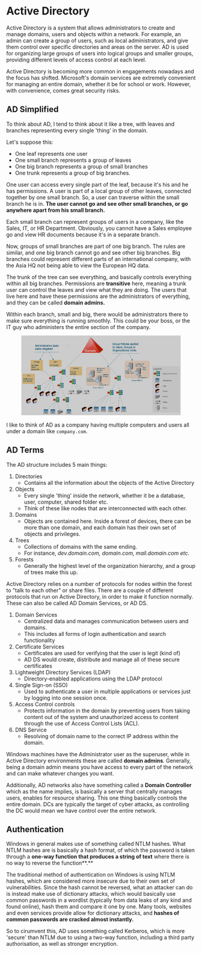 # Active Directory

Active Directory is a system that allows administrators to create and manage domains, users and objects within a network. For example, an admin can create a group of users, such as local administrators, and give them control over specific directories and areas on the server. AD is used for organizing large groups of users into logical groups and smaller groups, providing different levels of access control at each level.

Active Directory is becoming more common in engagements nowadays and the focus has shifted. Microsoft's domain services are extremely convenient for managing an entire domain, whether it be for school or work. However, with convenience, comes great security risks.

## AD Simplified

To think about AD, I tend to think about it like a tree, with leaves and branches representing every single 'thing' in the domain.

Let's suppose this:

* One leaf represents one user
* One small branch represents a group of leaves
* One big branch represents a group of small branches
* One trunk represents a group of big branches.

One user can access every single part of the leaf, because it's his and he has permissions. A user is part of a local group of other leaves, connected together by one small branch. So, a user can traverse within the small branch he is in. **The user cannot go and see other small branches, or go anywhere apart from his small branch.**

Each small branch can represent groups of users in a company, like the Sales, IT, or HR Department. Obviously, you cannot have a Sales employee go and view HR documents because it's in a separate branch.

Now, groups of small branches are part of one big branch. The rules are similar, and one big branch cannot go and see other big branches. Big branches could represent different parts of an international company, with the Asia HQ not being able to view the European HQ data.

The trunk of the tree can see everything, and basically controls everything within all big branches. Permissions are **transitive** here, meaning a trunk user can control the leaves and view what they are doing. The users that live here and have these permissions are the administrators of everything, and they can be called **domain admins.**

Within each branch, small and big, there would be administrators there to make sure everything is running smoothly. This could be your boss, or the IT guy who administers the entire section of the company.

<figure><img src="../.gitbook/assets/image (2720).png" alt=""><figcaption></figcaption></figure>

I like to think of AD as a company having multiple computers and users all under a domain like `company.com`.&#x20;

## AD Terms

The AD structure includes 5 main things:

1. Directories
   * Contains all the information about the objects of the Active Directory
2. Objects
   * Every single 'thing' inside the network, whether it be a database, user, computer, shared folder etc.
   * Think of these like nodes that are interconnected with each other.
3. Domains
   * Objects are contained here. Inside a forest of devices, there can be more than one domain, and each domain has their own set of objects and privileges.
4. Trees
   * Collections of domains with the same ending.
   * For instance, _dev.domain.com, domain.com, mail.domain.com etc._
5. Forests
   * Generally the highest level of the organization hierarchy, and a group of trees make this up.

Active Directory relies on a number of protocols for nodes within the forest to "talk to each other" or share files. There are a couple of different protocols that run on Active Directory, in order to make it function normally. These can also be called AD Domain Services, or AD DS.

1. Domain Services
   * Centralized data and manages communication between users and domains.
   * This includes all forms of login authentication and search functionality
2. Certificate Services
   * Certificates are used for verifying that the user is legit (kind of)
   * AD DS would create, distribute and manage all of these secure certificates
3. Lightweight Directory Services (LDAP)
   * Directory-enabled applications using the LDAP protocol
4. Single Sign-on (SSO)
   * Used to authenticate a user in multiple applications or services just by logging into one session once.
5. Access Control controls
   * Protects information in the domain by preventing users from taking content out of the system and unauthorized access to content through the use of Access Control Lists (ACL).
6. DNS Service
   * Resolving of domain name to the correct IP address within the domain.

Windows machines have the Administrator user as the superuser, while in Active Directory environments these are called **domain admins**. Generally, being a domain admin means you have access to every part of the network and can make whatever changes you want.

Additionally, AD networks also have something called a **Domain Controller** which as the name implies, is basically a server that centrally manages users, enables for resource sharing. This one thing basically controls the entire domain. DCs are typically the target of cyber attacks, as controlling the DC would mean we have control over the entire network.

## Authentication <a href="#authentication" id="authentication"></a>

Windows in general makes use of something called NTLM hashes. What NTLM hashes are is basically a hash format, of which the password is taken through a **one-way function that produces a string of text** where there is no way to reverse the function**.**

The traditional method of authentication on Windows is using NTLM hashes, which are considered more insecure due to their own set of vulnerabilities. Since the hash cannot be reversed, what an attacker can do is instead make use of dictionary attacks, which would basically use common passwords in a wordlist (typically from data leaks of any kind and found online), hash them and compare it one by one. Many tools, websites and even services provide allow for dictionary attacks, and **hashes of common passwords are cracked almost instantly.**&#x20;

So to cirumvent this, AD uses something called Kerberos, which is more 'secure' than NTLM due to using a two-way function, including a third party authorisation, as well as stronger encryption.
